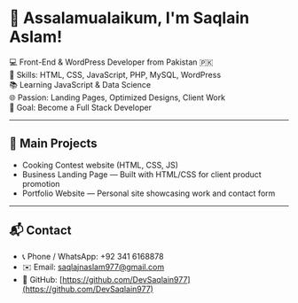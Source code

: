 # 👋 Assalamualaikum, I'm Saqlain Aslam!

💻 Front-End & WordPress Developer from Pakistan 🇵🇰  
🔧 Skills: HTML, CSS, JavaScript, PHP, MySQL, WordPress  
📚 Learning JavaScript & Data Science  
🌐 Passion: Landing Pages, Optimized Designs, Client Work  
🎯 Goal: Become a Full Stack Developer

---

## 📂 Main Projects
- Cooking Contest website (HTML, CSS, JS)
- Business Landing Page — Built with HTML/CSS for client product promotion
- Portfolio Website — Personal site showcasing work and contact form

---

## 📬 Contact
- 📞 Phone / WhatsApp: +92 341 6168878
- ✉️ Email: saqlajnaslam977@gmail.com
- 🔗 GitHub: [https://github.com/DevSaqlain977](https://github.com/DevSaqlain977)
